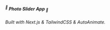 ##### <sup>🌿</sup> **Photo Slider App** <sub>🌿</sub>

###### _Built with_ Next.js & TailwindCSS & AutoAnimate.
